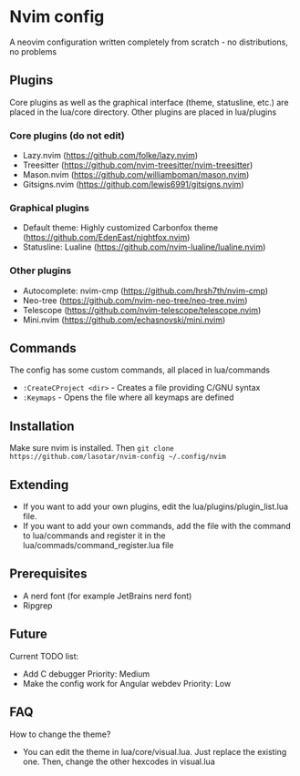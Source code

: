 # Nvim config
A neovim configuration written completely from scratch - no distributions, no problems

## Plugins
Core plugins as well as the graphical interface (theme, statusline, etc.) are placed in the lua/core directory.
Other plugins are placed in lua/plugins

### Core plugins (do not edit)
- Lazy.nvim (https://github.com/folke/lazy.nvim)
- Treesitter (https://github.com/nvim-treesitter/nvim-treesitter)
- Mason.nvim (https://github.com/williamboman/mason.nvim)
- Gitsigns.nvim (https://github.com/lewis6991/gitsigns.nvim)

### Graphical plugins
- Default theme: Highly customized Carbonfox theme (https://github.com/EdenEast/nightfox.nvim)
- Statusline: Lualine (https://github.com/nvim-lualine/lualine.nvim)

### Other plugins
- Autocomplete: nvim-cmp (https://github.com/hrsh7th/nvim-cmp)
- Neo-tree (https://github.com/nvim-neo-tree/neo-tree.nvim)
- Telescope (https://github.com/nvim-telescope/telescope.nvim)
- Mini.nvim (https://github.com/echasnovski/mini.nvim)

## Commands
The config has some custom commands, all placed in lua/commands
- ```:CreateCProject <dir>``` - Creates a file providing C/GNU syntax
- ```:Keymaps``` - Opens the file where all keymaps are defined

## Installation
Make sure nvim is installed. Then
```git clone https://github.com/lasotar/nvim-config ~/.config/nvim```

## Extending
- If you want to add your own plugins, edit the lua/plugins/plugin_list.lua file.
- If you want to add your own commands, add the file with the command to lua/commands and register it in the lua/commads/command_register.lua file

## Prerequisites
- A nerd font (for example JetBrains nerd font)
- Ripgrep

## Future
Current TODO list:
- Add C debugger                                Priority: Medium
- Make the config work for Angular webdev       Priority: Low

## FAQ
How to change the theme?
- You can edit the theme in lua/core/visual.lua. Just replace the existing one. Then, change the other hexcodes in visual.lua
